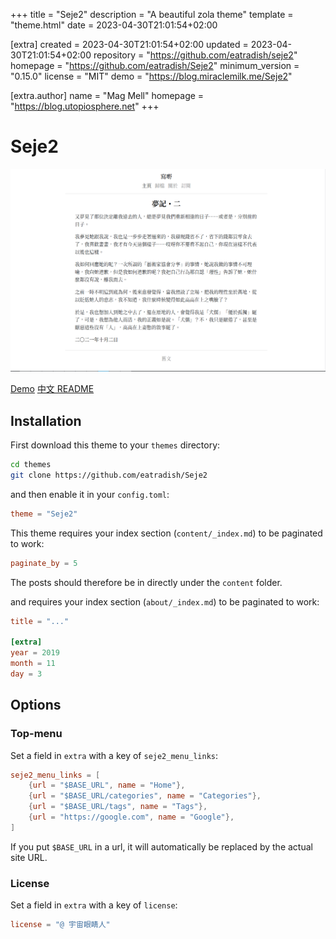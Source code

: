 
+++
title = "Seje2"
description = "A beautiful zola theme"
template = "theme.html"
date = 2023-04-30T21:01:54+02:00

[extra]
created = 2023-04-30T21:01:54+02:00
updated = 2023-04-30T21:01:54+02:00
repository = "https://github.com/eatradish/seje2"
homepage = "https://github.com/eatradish/Seje2"
minimum_version = "0.15.0"
license = "MIT"
demo = "https://blog.miraclemilk.me/Seje2"

[extra.author]
name = "Mag Mell"
homepage = "https://blog.utopiosphere.net"
+++        

# Seje2

![screenshot](screenshot.png)

[Demo](https://eatradish.github.io/Seje2)
[中文 README](https://github.com/eatradish/Seje2/blob/main/README_zh_cn.md)

## Installation
First download this theme to your `themes` directory:

```bash
cd themes
git clone https://github.com/eatradish/Seje2
```
and then enable it in your `config.toml`:

```toml
theme = "Seje2"
```

This theme requires your index section (`content/_index.md`) to be paginated to work:

```toml
paginate_by = 5
```

The posts should therefore be in directly under the `content` folder.

and requires your index section (`about/_index.md`) to be paginated to work:

```toml
title = "..."

[extra]
year = 2019
month = 11
day = 3
```

## Options

### Top-menu
Set a field in `extra` with a key of `seje2_menu_links`:

```toml
seje2_menu_links = [
    {url = "$BASE_URL", name = "Home"},
    {url = "$BASE_URL/categories", name = "Categories"},
    {url = "$BASE_URL/tags", name = "Tags"},
    {url = "https://google.com", name = "Google"},
]
```

If you put `$BASE_URL` in a url, it will automatically be replaced by the actual
site URL.

### License

Set a field in `extra` with a key of `license`:

```toml
license = "@ 宇宙眼睛人"
```

        